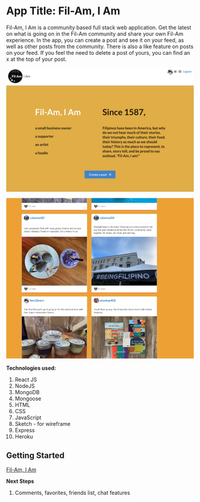 # App Title: Fil-Am, I Am

Fil-Am, I Am is a community based full stack web application. Get the latest on what is going on in the Fil-Am community and share your own Fil-Am experience. In the app, you can create a post and see it on your feed, as well as other posts from the community. There is also a like feature on posts on your feed. If you feel the need to delete a post of yours, you can find an x at the top of your post. 

![alt text](filam_homepage.png)

![alt text](filam_feed.png)

**Technologies used:** 
1. React JS
2. NodeJS
3. MongoDB
4. Mongoose
5. HTML
6. CSS
7. JavaScript
8. Sketch - for wireframe
9. Express
10. Heroku

## Getting Started 
[Fil-Am, I Am](https://filamia.herokuapp.com/)

**Next Steps**

1. Comments, favorites, friends list, chat features 
